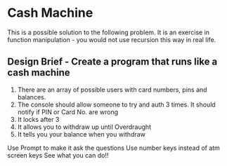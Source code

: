 # Cash Machine
This is a possible solution to the following problem. It is an exercise in function manipulation - you would not use recursion this way in real life.

## Design Brief - Create a program that runs like a cash machine
1. There are an array of possible users with card numbers, pins and balances.
2. The console should allow someone to try and auth 3 times. It should notify if PIN or Card No. are wrong
3. It locks after 3
4. It allows you to withdraw up until Overdraught
5. It tells you your balance when you withdraw
 

Use Prompt to make it ask the questions
Use number keys instead of atm screen keys
See what you can do!!
